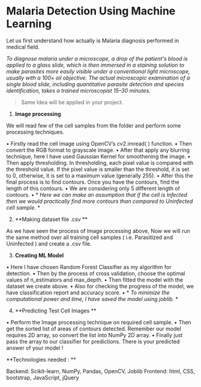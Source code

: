 # Malaria Detection Using Machine Learning

Let us first understand how actually is Malaria diagnosis  performed in medical field.

*To diagnose malaria under a microscope, a drop of the patient's blood is applied to a glass slide, which is then immersed in a staining solution to make parasites more easily visible under a conventional light microscope, usually with a 100× oil objective. The actual microscopic examination of a single blood slide, including quantitative parasite detection and species identification, takes a trained microscopist 15–30 minutes.*


> Same Idea will be applied in your project.

1.	**Image processing** 

We will read few of the cell samples from the folder and perform some processing techniques. 

•	Firstly read the cell image using OpenCV’s cv2.imread( ) function. 
•	Then convert the RGB format to grayscale image. 
•	After that apply any blurring technique, here I have used Gaussian Kernel for smoothening the image. 
•	Then apply thresholding. In thresholding, each pixel value is compared with the threshold value. If the pixel value is smaller than the threshold, it is set to 0,   otherwise, it is set to a maximum value (generally 255). 
•	After this the final process is to find contours. Once you have the contours, find the length of this contours. 
•	We are considering only 5 different length of contours.
•	* *Here we can make an assumption that if the cell is Infected then we would practically find more contours than compared to Uninfected cell sample.* *

2.	**Making dataset file .csv **

As we have seen the process of Image processing above, Now we will run the same method over all training cell samples ( i.e. Parasitized and Uninfected ) and create a .csv file.

3.	**Creating ML Model**

•	Here I have chosen Random Forest Classifier as my algorithm for detection. 
•	Then by the process of cross validation, choose the optimal values of n_estimators and max_depth. 
•	Then fitted the model with the dataset we create above. 
•	Also for checking the progress of the model, we have classification report and accuracy score.
•	* *To minimize the computational power and time, I have saved the model using joblib.* *


4.	**Predicting Test Cell Images **

•	Perform the Image processing technique on required cell sample. 
•	Then get the sorted list of areas of contours detected. Remember our model requires 2D array, so convert the list into NumPy 2D array. 
•	Finally just pass the array to our classifier for predictions. There is your predicted answer of your model !


**Technologies needed : **

Backend: Scikit-learn, NumPy, Pandas, OpenCV, Joblib
Frontend: html, CSS, bootstrap, JavaScript, jQuery

